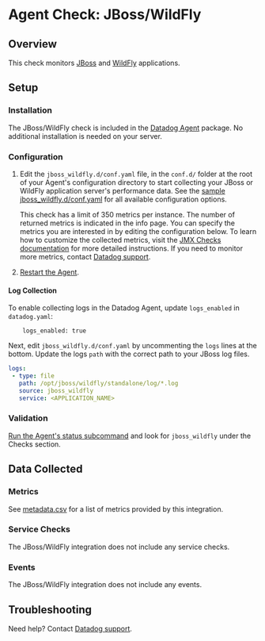 # Agent Check: JBoss/WildFly

## Overview

This check monitors [JBoss][1] and [WildFly][2] applications.

## Setup

### Installation

The JBoss/WildFly check is included in the [Datadog Agent][3] package.
No additional installation is needed on your server.

### Configuration

1. Edit the `jboss_wildfly.d/conf.yaml` file, in the `conf.d/` folder at the root of your
   Agent's configuration directory to start collecting your JBoss or WildFly application server's
   performance data. See the [sample jboss_wildfly.d/conf.yaml][3] for all available configuration options.

   This check has a limit of 350 metrics per instance. The number of returned metrics is indicated in the info page.
   You can specify the metrics you are interested in by editing the configuration below. 
   To learn how to customize the collected metrics, visit the [JMX Checks documentation][4] for more detailed instructions.
   If you need to monitor more metrics, contact [Datadog support][8].

2. [Restart the Agent][5].

#### Log Collection

To enable collecting logs in the Datadog Agent, update `logs_enabled` in `datadog.yaml`:
```
    logs_enabled: true
```

Next, edit `jboss_wildfly.d/conf.yaml` by uncommenting the `logs` lines at the bottom. Update the logs `path` with the correct path to your JBoss log files.

```yaml
logs:
 - type: file
   path: /opt/jboss/wildfly/standalone/log/*.log
   source: jboss_wildfly
   service: <APPLICATION_NAME>
```

### Validation

[Run the Agent's status subcommand][6] and look for `jboss_wildfly` under the Checks section.

## Data Collected

### Metrics

See [metadata.csv][7] for a list of metrics provided by this integration.

### Service Checks

The JBoss/WildFly integration does not include any service checks.

### Events

The JBoss/WildFly integration does not include any events.

## Troubleshooting

Need help? Contact [Datadog support][8].


[1]: https://developers.redhat.com/products/eap/overview/
[2]: http://wildfly.org/
[3]: https://github.com/DataDog/integrations-core/blob/master/jboss_wildfly/datadog_checks/jboss_wildfly/data/conf.yaml.example
[4]: https://docs.datadoghq.com/integrations/java/
[5]: https://docs.datadoghq.com/agent/guide/agent-commands/#start-stop-restart-the-agent
[6]: https://docs.datadoghq.com/agent/guide/agent-commands/#agent-status-and-information
[7]: https://github.com/DataDog/integrations-core/blob/master/jboss_wildfly/metadata.csv
[8]: https://docs.datadoghq.com/help/
